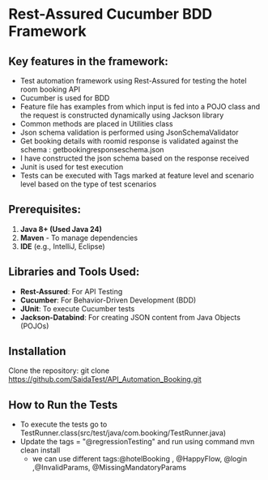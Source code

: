 # Rest-Assured Cucumber BDD Framework

## Key features in the framework:

* Test automation framework using Rest-Assured for testing the hotel room booking API
* Cucumber is used for BDD
* Feature file has examples from which input is fed into a POJO class and the request is constructed dynamically using
  Jackson library
* Common methods are placed in Utilities class
* Json schema validation is performed using JsonSchemaValidator
* Get booking details with roomid response is validated against the schema : getbookingresponseschema.json
* I have constructed the json schema based on the response received
* Junit is used for test execution
* Tests can be executed with Tags marked at feature level and scenario level based on the type of test scenarios

##  

## Prerequisites:

1. **Java 8+  (Used Java 24)**
2. **Maven** - To manage dependencies
3. **IDE** (e.g., IntelliJ, Eclipse)

##  

## Libraries and Tools Used:

* **Rest-Assured**: For API Testing
* **Cucumber**: For Behavior-Driven Development (BDD)
* **JUnit**: To execute Cucumber tests
* **Jackson-Databind**: For creating JSON content from Java Objects (POJOs)

## Installation

Clone the repository: git clone https://github.com/SaidaTest/API_Automation_Booking.git

## How to Run the Tests

* To execute the tests go to TestRunner.class(src/test/java/com.booking/TestRunner.java)
* Update the tags = "@regressionTesting" and run using command mvn clean install
    - we can use different tags:@hotelBooking , @HappyFlow, @login ,@InvalidParams, @MissingMandatoryParams
